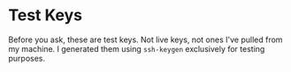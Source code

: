 # Test Keys

Before you ask, these are test keys. Not live keys, not ones I've pulled from my machine. I generated them using `ssh-keygen` exclusively for testing purposes.